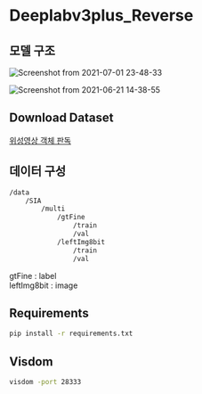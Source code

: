 # Deeplabv3plus_Reverse

## 모델 구조

![Screenshot from 2021-07-01 23-48-33](https://user-images.githubusercontent.com/76798025/124144434-ed077200-dac6-11eb-97e4-b0c1aef2437d.png)

![Screenshot from 2021-06-21 14-38-55](https://user-images.githubusercontent.com/76798025/122712222-88fed580-d29e-11eb-9313-b602d8708968.png)


## Download Dataset
[위성영상 객체 판독](https://aihub.or.kr/aidata/7982)

## 데이터 구성
```txt
/data
	/SIA
		/multi
			/gtFine
				/train
				/val
			/leftImg8bit
				/train
				/val
```

gtFine : label<br>
leftImg8bit : image


## Requirements
```bash
pip install -r requirements.txt
```

## Visdom

```bash
visdom -port 28333
```

